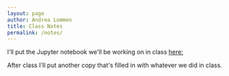 ```yaml
---
layout: page
author: Andrea Lommen
title: Class Notes 
permalink: /notes/
---
```


I'll put the Jupyter notebook we'll be working on in class [here:](https://haverford.box.com/s/mdp4kdykmxzq7iuvwo7sfiveptaqr6qk)

After class I'll put another copy that's filled in with whatever we did in class.
